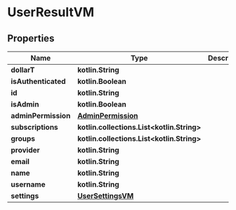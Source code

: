 
# UserResultVM

## Properties
Name | Type | Description | Notes
------------ | ------------- | ------------- | -------------
**dollarT** | **kotlin.String** |  | 
**isAuthenticated** | **kotlin.Boolean** |  |  [optional]
**id** | **kotlin.String** |  |  [optional]
**isAdmin** | **kotlin.Boolean** |  |  [optional]
**adminPermission** | [**AdminPermission**](AdminPermission.md) |  |  [optional]
**subscriptions** | **kotlin.collections.List&lt;kotlin.String&gt;** |  |  [optional]
**groups** | **kotlin.collections.List&lt;kotlin.String&gt;** |  |  [optional]
**provider** | **kotlin.String** |  |  [optional]
**email** | **kotlin.String** |  |  [optional]
**name** | **kotlin.String** |  |  [optional]
**username** | **kotlin.String** |  |  [optional]
**settings** | [**UserSettingsVM**](UserSettingsVM.md) |  |  [optional]



